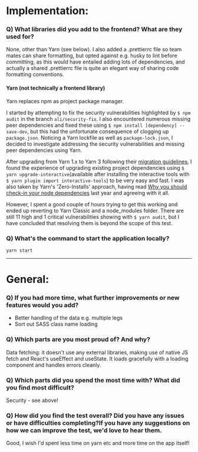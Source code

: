 # Implementation:

### Q) What libraries did you add to the frontend? What are they used for?

None, other than Yarn (see below). I also added a .prettierrc file so team mates can share formatting, but opted against e.g. husky to lint before committing, as this would have entailed adding lots of dependencies, and actually a shared .prettierrc file is quite an elegant way of sharing code formatting conventions.

#### Yarn (not technically a frontend library)
Yarn replaces npm as project package manager.

I started by attempting to fix the security vulnerabilities highlighted by `$ npm audit` in the branch `ali/security-fix`. I also encountered numerous missing peer dependencies and fixed these using `$ npm install [dependency] --save-dev`, but this had the unfortunate consequence of clogging up `package.json`. Noticing a Yarn lockfile as well as `package-lock.json`, I decided to investigate addressing the security vulnerabilities and missing peer dependencies using Yarn. 

After upgrading from Yarn 1.x to Yarn 3 following their [migration guidelines](https://yarnpkg.com/getting-started/migration#step-by-step), I found the experience of upgrading existing project dependencies using `$ yarn upgrade-interactive`(available after installing the interactive tools with `$ yarn plugin import interactive-tools`) to be very easy and fast. I was also taken by Yarn's 'Zero-Installs' approach, having read [Why you should check-in your node dependencies](https://www.jackfranklin.co.uk/blog/check-in-your-node-dependencies/) last year and agreeing with it all.

However, I spent a good couple of hours trying to get this working and ended up reverting to Yarn Classic and a node_modules folder. There are still 11 high and 1 critical vulnerabilities showing with `$ yarn audit`, but I have concluded that resolving them is beyond the scope of this test.



### Q) What's the command to start the application locally?

`yarn start`

---

# General:

### Q) If you had more time, what further improvements or new features would you add?

* Better handling of the data e.g. multiple legs
* Sort out SASS class name loading

### Q) Which parts are you most proud of? And why?

Data fetching: it doesn't use any external libraries, making use of native JS fetch and React's useEffect and useState. It loads gracefully with a loading component and handles errors cleanly.

### Q) Which parts did you spend the most time with? What did you find most difficult?

Security - see above!

### Q) How did you find the test overall? Did you have any issues or have difficulties completing?If you have any suggestions on how we can improve the test, we'd love to hear them.

Good, I wish I'd spent less time on yarn etc and more time on the app itself!
